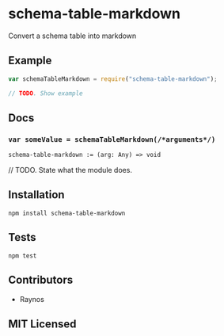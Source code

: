 # schema-table-markdown

<!--
    [![build status][build-png]][build]
    [![Coverage Status][cover-png]][cover]
    [![Davis Dependency status][dep-png]][dep]
-->

<!-- [![NPM][npm-png]][npm] -->

Convert a schema table into markdown

## Example

```js
var schemaTableMarkdown = require("schema-table-markdown");

// TODO. Show example
```

## Docs

### `var someValue = schemaTableMarkdown(/*arguments*/)`

<!--
  This is a jsig notation of your interface.
  https://github.com/Raynos/jsig
-->
```ocaml
schema-table-markdown := (arg: Any) => void
```

// TODO. State what the module does.

## Installation

`npm install schema-table-markdown`

## Tests

`npm test`

## Contributors

 - Raynos

## MIT Licensed

  [build-png]: https://secure.travis-ci.org/Raynos/schema-table-markdown.png
  [build]: https://travis-ci.org/Raynos/schema-table-markdown
  [cover-png]: https://coveralls.io/repos/Raynos/schema-table-markdown/badge.png
  [cover]: https://coveralls.io/r/Raynos/schema-table-markdown
  [dep-png]: https://david-dm.org/Raynos/schema-table-markdown.png
  [dep]: https://david-dm.org/Raynos/schema-table-markdown
  [npm-png]: https://nodei.co/npm/schema-table-markdown.png?stars&downloads
  [npm]: https://nodei.co/npm/schema-table-markdown
